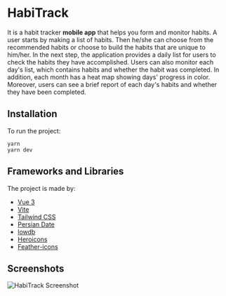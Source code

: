  # HabiTrack
It is a habit tracker **mobile app** that helps you form and monitor habits. A user starts by making a list of habits. Then he/she can choose from the recommended habits or choose to build the habits that are unique to him/her. In the next step, the application provides a daily list for users to check the habits they have accomplished. Users can also monitor each day's list, which contains habits and whether the habit was completed. In addition, each month has a heat map showing days' progress in color. Moreover, users can see a brief report of each day's habits and whether they have been completed.

<!-- It's a habit tracker **mobile app** which is about forming and monitoring habits. At first a user makes a list of habits, He/She can create the list of suggested ones or build his/her unique habits based on week days. Then the application provides a daily list for the user to check the habits he/she has done. Also the user can monitor every day list with details that contains habits table and which habit is done or not. Furthermore there is a heat map for every month that shows days progress with colors plus with clicking on a day, users can see a brief report of that day's habits and which habit is done or not. -->

## Installation
To run the project:

```
yarn
yarn dev
```

## Frameworks and Libraries
The project is made by:

- [Vue 3](https://vuejs.org/)
- [Vite](https://vitejs.dev/)
- [Tailwind CSS](https://tailwindcss.com/)
- [Persian Date](https://github.com/babakhani/PersianDate/)
- [lowdb](https://github.com/typicode/lowdb/)
- [Heroicons](https://heroicons.com/)
- [Feather-icons](https://feathericons.com/)

## Screenshots
![HabiTrack Screenshot](screenshot.png)